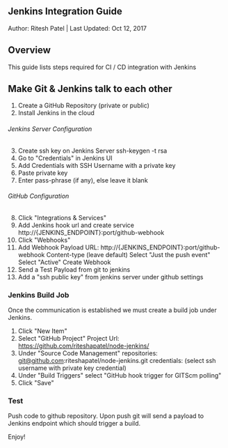 ## Jenkins Integration Guide

Author: Ritesh Patel | Last Updated: Oct 12, 2017

## Overview

This guide lists steps required for CI / CD integration with Jenkins

## Make Git & Jenkins talk to each other

1. Create a GitHub Repository (private or public)
2. Install Jenkins in the cloud

###### Jenkins Server Configuration
3. Create ssh key on Jenkins Server
        ssh-keygen -t rsa
4. Go to "Credentials" in Jenkins UI
5. Add Credentials with SSH Username with a private key
6. Paste private key 
7. Enter pass-phrase (if any), else leave it blank

###### GitHub Configuration
8. Click "Integrations & Services"
9. Add Jenkins hook url and create service
        http://{JENKINS_ENDPOINT}:port/github-webhook
10. Click "Webhooks"
11. Add Webhook
        Payload URL: http://{JENKINS_ENDPOINT}:port/github-webhook
        Content-type (leave default)
        Select "Just the push event"
        Select "Active"
        Create Webhook
12. Send a Test Payload from git to jenkins
13. Add a "ssh public key" from jenkins server under github settings

### Jenkins Build Job
Once the communication is established we must create a build job under Jenkins.

1. Click "New Item"
2. Select "GitHub Project"
        Project Url: https://github.com/riteshapatel/node-jenkins/
3. Under "Source Code Management"
        repositories: git@github.com:riteshapatel/node-jenkins.git
        credentials: (select ssh username with private key credential)
4. Under "Build Triggers"
        select "GitHub hook trigger for GITScm polling"
5. Click "Save"

### Test
Push code to github repository. Upon push git will send a payload to Jenkins endpoint which should trigger a build.

Enjoy!